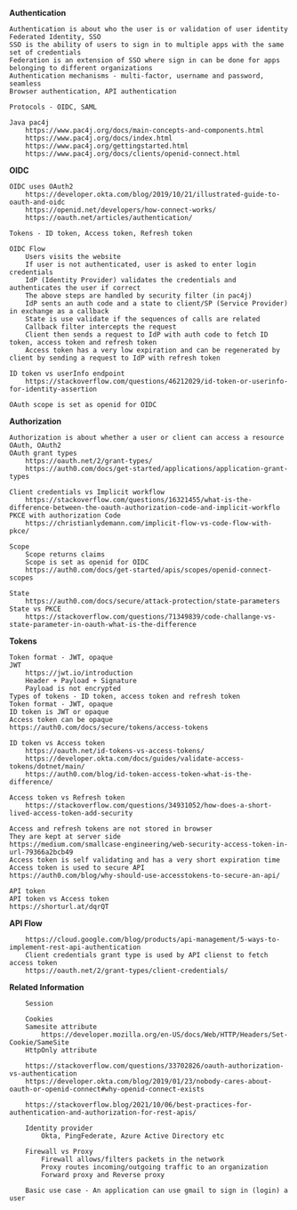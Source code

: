 
**Authentication** 

    Authentication is about who the user is or validation of user identity
    Federated Identity, SSO
    SSO is the ability of users to sign in to multiple apps with the same set of credentials
    Federation is an extension of SSO where sign in can be done for apps belonging to different organizations 
    Authentication mechanisms - multi-factor, username and password, seamless
    Browser authentication, API authentication 
    
    Protocols - OIDC, SAML

    Java pac4j
        https://www.pac4j.org/docs/main-concepts-and-components.html
        https://www.pac4j.org/docs/index.html
        https://www.pac4j.org/gettingstarted.html
        https://www.pac4j.org/docs/clients/openid-connect.html
    

**OIDC**

    OIDC uses OAuth2
        https://developer.okta.com/blog/2019/10/21/illustrated-guide-to-oauth-and-oidc 
        https://openid.net/developers/how-connect-works/
        https://oauth.net/articles/authentication/

    Tokens - ID token, Access token, Refresh token

    OIDC Flow
        Users visits the website
        If user is not authenticated, user is asked to enter login credentials 
        IdP (Identity Provider) validates the credentials and authenticates the user if correct
        The above steps are handled by security filter (in pac4j)
        IdP sents an auth code and a state to client/SP (Service Provider) in exchange as a callback
        State is use validate if the sequences of calls are related 
        Callback filter intercepts the request
        Client then sends a request to IdP with auth code to fetch ID token, access token and refresh token
        Access token has a very low expiration and can be regenerated by client by sending a request to IdP with refresh token
    
    ID token vs userInfo endpoint
        https://stackoverflow.com/questions/46212029/id-token-or-userinfo-for-identity-assertion

    OAuth scope is set as openid for OIDC

**Authorization**

    Authorization is about whether a user or client can access a resource
    OAuth, OAuth2
    OAuth grant types
        https://oauth.net/2/grant-types/
        https://auth0.com/docs/get-started/applications/application-grant-types

    Client credentials vs Implicit workflow
        https://stackoverflow.com/questions/16321455/what-is-the-difference-between-the-oauth-authorization-code-and-implicit-workflo
    PKCE with authorization Code
        https://christianlydemann.com/implicit-flow-vs-code-flow-with-pkce/

    Scope
        Scope returns claims
        Scope is set as openid for OIDC
        https://auth0.com/docs/get-started/apis/scopes/openid-connect-scopes

    State
        https://auth0.com/docs/secure/attack-protection/state-parameters
    State vs PKCE
        https://stackoverflow.com/questions/71349839/code-challange-vs-state-parameter-in-oauth-what-is-the-difference


**Tokens**

    Token format - JWT, opaque
    JWT 
        https://jwt.io/introduction
        Header + Payload + Signature
        Payload is not encrypted 
    Types of tokens - ID token, access token and refresh token
    Token format - JWT, opaque
    ID token is JWT or opaque
    Access token can be opaque 
    https://auth0.com/docs/secure/tokens/access-tokens
    
    ID token vs Access token
        https://oauth.net/id-tokens-vs-access-tokens/
        https://developer.okta.com/docs/guides/validate-access-tokens/dotnet/main/
        https://auth0.com/blog/id-token-access-token-what-is-the-difference/

    Access token vs Refresh token
        https://stackoverflow.com/questions/34931052/how-does-a-short-lived-access-token-add-security

    Access and refresh tokens are not stored in browser
    They are kept at server side
    https://medium.com/smallcase-engineering/web-security-access-token-in-url-79366a2bcb49 
    Access token is self validating and has a very short expiration time
    Access token is used to secure API 
    https://auth0.com/blog/why-should-use-accesstokens-to-secure-an-api/

    API token
    API token vs Access token
    https://shorturl.at/dqrQT

**API Flow**

        https://cloud.google.com/blog/products/api-management/5-ways-to-implement-rest-api-authentication   
        Client credentials grant type is used by API clienst to fetch access token
        https://oauth.net/2/grant-types/client-credentials/

**Related Information**

        Session
        
        Cookies 
        Samesite attribute
            https://developer.mozilla.org/en-US/docs/Web/HTTP/Headers/Set-Cookie/SameSite
        HttpOnly attribute
        
        https://stackoverflow.com/questions/33702826/oauth-authorization-vs-authentication
        https://developer.okta.com/blog/2019/01/23/nobody-cares-about-oauth-or-openid-connect#why-openid-connect-exists
        
        https://stackoverflow.blog/2021/10/06/best-practices-for-authentication-and-authorization-for-rest-apis/

        Identity provider 
            Okta, PingFederate, Azure Active Directory etc

        Firewall vs Proxy
            Firewall allows/filters packets in the network
            Proxy routes incoming/outgoing traffic to an organization
            Forward proxy and Reverse proxy

        Basic use case - An application can use gmail to sign in (login) a user 














